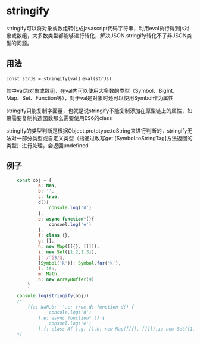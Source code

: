 # stringify

<p>
    stringify可以将对象或数组转化成javascript代码字符串，利用eval执行得到js对象或数组，大多数类型都能够进行转化，解决JSON.stringify转化不了非JSON类型的问题。
</p>

## 用法
`const strJs = stringify(val)`
`eval(strJs)`

<p>其中val为对象或数组，在val内可以使用大多数的类型（Symbol、BigInt、Map、Set、Function等），对于val是对象时还可以使用Symbol作为属性</p>
<p>stringify只能复制字面量，也就是说stringify不能复制添加在原型链上的属性，如果需要复制构造函数那么需要使用ES6的class</p>
<p>stringify的类型判断是根据Object.prototype.toString来进行判断的，stringify无法对一部分类型或自定义类型（指通过改写get [Symbol.toStringTag]方法返回的类型）进行处理，会返回undefined</p>

## 例子
```javascript
    const obj = {
            a: NaN,
            b: '',
            c: true,
            d(){
                console.log('d')
            },
            e: async function*(){
                consoel.log('e')
            },
            f: class {},
            g: [],
            h: new Map([[{}, []]]),
            i: new Set([1,2,1,3]),
            j: /^j$/g,
            [Symbol('k')]: Symbol.for('k'),
            l: 18n,
            m: Math,
            n: new ArrayBuffer(9)
        }

    console.log(stringify(obj))
    /*
        ({a: NaN,b: '',c: true,d: function d() {
                console.log('d')
            },e: async function* () {
                consoel.log('e')
            },f: class A{ },g: [],h: new Map([[{}, []]]),i: new Set([1,2,3]),j: /^j$/g,l: 18n,m: Math,n: new ArrayBuffer(9),[Symbol('k')]: Symbol.for('k')})
    */
```